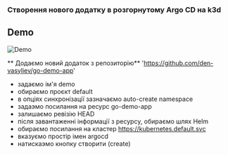 
### Створення нового додатку в розгорнутому Argo CD на k3d

## Demo
![Demo](/.data/argo_demo.gif)

** Додаємо новий додаток з репозиторію**
'https://github.com/den-vasyliev/go-demo-app'

- задаємо ім'я demo
- обираємо проєкт default
- в опціях синхронізації зазначаємо auto-create namespace
- задаэмо посилання на ресурс go-demo-app
- залишаємо ревізію HEAD
- після завантаженні інформації з ресурсу, обираємо шлях Helm
- обираємо посилання на кластер https://kubernetes.default.svc
- вказуємо простір імен argocd
- натискаэмо кнопку створити (create)